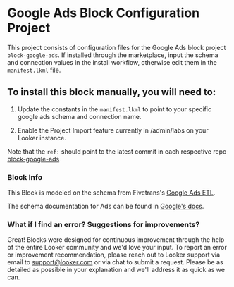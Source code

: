 # Google Ads Block Configuration Project

This project consists of configuration files for the Google Ads block project `block-google-ads`.
If installed through the marketplace, input the schema and connection values in the install workflow, otherwise edit them in the `manifest.lkml` file.

## To install this block manually, you will need to:

1. Update the constants in the `manifest.lkml` to point to your specific google ads schema and connection name.

1. Enable the Project Import feature currently in /admin/labs on your Looker instance.


Note that the `ref:` should point to the latest commit in each respective repo [block-google-ads](https://github.com/looker/block-google-ads/commits/master)

### Block Info

This Block is modeled on the schema from Fivetrans's [Google Ads ETL](https://fivetran.com/directory/google_ads_insights).

The schema documentation for Ads can be found in [Google's docs](https://developers.google.com/adwords/api/docs/appendix/reports).

### What if I find an error? Suggestions for improvements?

Great! Blocks were designed for continuous improvement through the help of the entire Looker community and we'd love your input. To report an error or improvement recommendation, please reach out to Looker support via email to support@looker.com or via chat to submit a request. Please be as detailed as possible in your explanation and we'll address it as quick as we can.
